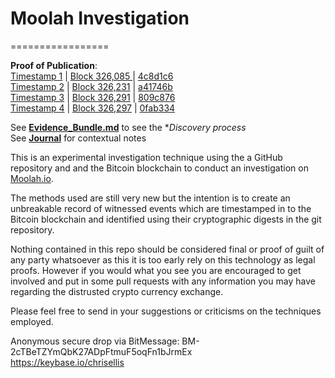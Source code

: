 # Moolah Investigation
=================

**Proof of Publication**:   
[Timestamp 1](http://www.cryptograffiti.info/?txnr=1250) | [Block 326,085 ](https://blockchain.info/tx/99f69853864d771c792695585b9cf2056069073113a22261f408cc6cb1f197a3) | [4c8d1c6](https://github.com/MrChrisJ/20141019-Moolah-Investigation/commit/4c8d1c606b548f7da15f19ed180e1a38c9a91e63)  
[Timestamp 2](http://www.cryptograffiti.info/?txnr=1255) | [Block 326,231](https://blockchain.info/tx/d799a9b08e154baefa2f2f4aaa8840efeb2b0555c0cd9fc0b2d4678866454c10) | [a41746b](https://github.com/MrChrisJ/20141019-Moolah-Investigation/commit/a41746bf9d40300f515ad39c6c13d0f7661ead5f)    
[Timestamp 3](http://www.cryptograffiti.info/?txnr=1256) | [Block 326,291](https://blockchain.info/tx/2a6c72d5e6c8cda674ed0710268073735292a65b2adccfd5b87c3371d4cfe5b2) | [809c876](https://github.com/MrChrisJ/20141019-Moolah-Investigation/commit/809c87631bf8b3ca1bb32556f07c6284fb16d365)  
[Timestamp 4](http://www.cryptograffiti.info/?txnr=1257) | [Block 326,297](https://blockchain.info/tx/60b4c67ea20a2ff72aa3c113d597764dc7ee8899368a7af616413b15d6ddca1a) | [0fab334](https://github.com/MrChrisJ/20141019-Moolah-Investigation/commit/0fab334b10cd1bd5441586f5fbe16fe8345dd037)  

See [**Evidence_Bundle.md**](https://github.com/MrChrisJ/20141019-Moolah-Investigation/blob/master/Evidence_Bundle.md) to see the **Discovery process*  
See [**Journal**](https://github.com/MrChrisJ/20141019-Moolah-Investigation/tree/master/Journal) for contextual notes  

This is an experimental investigation technique using the a GitHub repository and and the Bitcoin blockchain to conduct an investigation on [Moolah.io](https://moolah.io/).  

The methods used are still very new but the intention is to create an unbreakable record of witnessed events which are timestamped in to the Bitcoin blockchain and identified using their cryptographic digests in the git repository.  

Nothing contained in this repo should be considered final or proof of guilt of any party whatsoever as this it is too early rely on this technology as legal proofs. However if you would what you see you are encouraged to get involved and put in some pull requests with any information you may have regarding the distrusted crypto currency exchange.  

Please feel free to send in your suggestions or criticisms on the techniques employed.  

Anonymous secure drop via BitMessage: BM-2cTBeTZYmQbK27ADpFtmuF5oqFn1bJrmEx   
https://keybase.io/chrisellis




